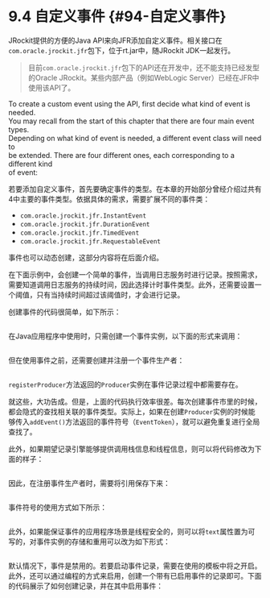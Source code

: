 # 9.4 自定义事件 {#94-自定义事件}

JRockit提供的方便的Java API来向JFR添加自定义事件。相关接口在`com.oracle.jrockit.jfr`包下，位于rt.jar中，随JRockit JDK一起发行。

> 目前`com.oracle.jrockit.jfr`包下的API还在开发中，还不能支持已经发型的Oracle JRockit。某些内部产品（例如WebLogic Server）已经在JFR中使用该API了。

To create a custom event using the API, first decide what kind of event is needed.  
You may recall from the start of this chapter that there are four main event types.  
Depending on what kind of event is needed, a different event class will need to  
be extended. There are four different ones, each corresponding to a different kind  
of event:

若要添加自定义事件，首先要确定事件的类型。在本章的开始部分曾经介绍过共有4中主要的事件类型。依据具体的需求，需要扩展不同的事件类：

* `com.oracle.jrockit.jfr.InstantEvent`
* `com.oracle.jrockit.jfr.DurationEvent`
* `com.oracle.jrockit.jfr.TimedEvent`
* `com.oracle.jrockit.jfr.RequestableEvent`

事件也可以动态创建，这部分内容将在后面介绍。

在下面示例中，会创建一个简单的事件，当调用日志服务时进行记录。按照需求，需要知道调用日志服务的持续时间，因此选择计时事件类型。此外，还需要设置一个阈值，只有当持续时间超过该阈值时，才会进行记录。

创建事件的代码很简单，如下所示：

```

```

在Java应用程序中使用时，只需创建一个事件实例，以下面的形式来调用：

```

```

但在使用事件之前，还需要创建并注册一个事件生产者：

```

```

`registerProducer`方法返回的`Producer`实例在事件记录过程中都需要存在。

就这些，大功告成。但是，上面的代码执行效率很差。每次创建事件市里的时候，都会隐式的查找相关联的事件类型。实际上，如果在创建`Producer`实例的时候能够传入`addEvent()`方法返回的事件符号（`EventToken`），就可以避免重复进行全局查找了。

此外，如果期望记录引擎能够提供调用栈信息和线程信息，则可以将代码修改为下面的样子：

```

```

因此，在注册事件生产者时，需要将引用保存下来：

```

```

事件符号的使用方式如下所示：

```

```

此外，如果能保证事件的应用程序场景是线程安全的，则可以将`text`属性置为可写的，对事件实例的存储和重用可以改为如下形式：

```

```

默认情况下，事件是禁用的。若要启动事件记录，需要在使用的模板中将之开启。此外，还可以通过编程的方式来启用，创建一个带有已启用事件的记录即可。下面的代码展示了如何创建记录，并在其中启用事件：

```

```



